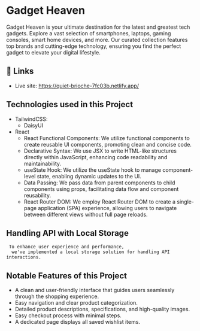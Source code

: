 # Gadget Heaven

Gadget Heaven is your ultimate destination for the latest and greatest tech gadgets. Explore a vast selection of smartphones, laptops, gaming consoles, smart home devices, and more. Our curated collection features top brands and cutting-edge technology, ensuring you find the perfect gadget to elevate your digital lifestyle.


## 🔗 Links
- Live site: https://quiet-brioche-7fc03b.netlify.app/


## Technologies used in this Project
- TailwindCSS:
    - DaisyUI
- React
    - React Functional Components: We utilize functional components to create reusable UI components, promoting clean and concise code.
    - Declarative Syntax: We use JSX to write HTML-like structures directly within JavaScript, enhancing code readability and maintainability.
    - useState Hook: We utilize the useState hook to manage component-level state, enabling dynamic updates to the UI.
    - Data Passing: We pass data from parent components to child components using props, facilitating data flow and component reusability.
    - React Router DOM: We employ React Router DOM to create a single-page application (SPA) experience, allowing users to navigate between different views without full page reloads.

## Handling API with Local Storage
     To enhance user experience and performance,
      we've implemented a local storage solution for handling API interactions.
## Notable Features of this Project
-   A clean and user-friendly interface that guides users seamlessly through the shopping experience.
- Easy navigation and clear product categorization.
- Detailed product descriptions, specifications, and high-quality images.
- Easy checkout process with minimal steps.
-  A dedicated page displays all saved wishlist items.